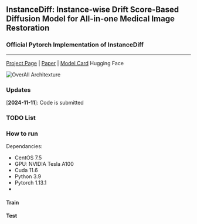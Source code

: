 ## InstanceDiff: Instance-wise Drift Score-Based Diffusion Model for All-in-one Medical Image Restoration
### Official Pytorch Implementation of InstanceDiff
---
[Project Page](https://github.com/zyc-123/InstanceDiff) | [Paper]() | [Model Card]() Hugging Face

![OverAll Architexture]()

### Updates
[**2024-11-11**]: Code is submitted

### TODO List

### How to run
Dependancies:
 - CentOS 7.5
 - GPU: NVIDIA Tesla A100
 - Cuda 11.6
 - Python 3.9
 - Pytorch 1.13.1
 - 
#### Train

#### Test
